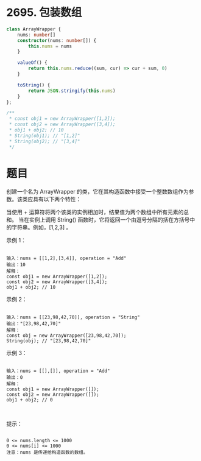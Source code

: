 # 2695. 包装数组
```ts
class ArrayWrapper {
    nums: number[]
	constructor(nums: number[]) {
        this.nums = nums
    }

	valueOf() {
        return this.nums.reduce((sum, cur) => cur + sum, 0) 
    }

	toString() {
        return JSON.stringify(this.nums)
    }
};

/**
 * const obj1 = new ArrayWrapper([1,2]);
 * const obj2 = new ArrayWrapper([3,4]);
 * obj1 + obj2; // 10
 * String(obj1); // "[1,2]"
 * String(obj2); // "[3,4]"
 */
```

# 题目
创建一个名为 ArrayWrapper 的类，它在其构造函数中接受一个整数数组作为参数。该类应具有以下两个特性：

当使用 + 运算符将两个该类的实例相加时，结果值为两个数组中所有元素的总和。
当在实例上调用 String() 函数时，它将返回一个由逗号分隔的括在方括号中的字符串。例如，[1,2,3] 。
 

示例 1：
```

输入：nums = [[1,2],[3,4]], operation = "Add"
输出：10
解释：
const obj1 = new ArrayWrapper([1,2]);
const obj2 = new ArrayWrapper([3,4]);
obj1 + obj2; // 10
```
示例 2：
```

输入：nums = [[23,98,42,70]], operation = "String"
输出："[23,98,42,70]"
解释：
const obj = new ArrayWrapper([23,98,42,70]);
String(obj); // "[23,98,42,70]"
```
示例 3：
```

输入：nums = [[],[]], operation = "Add"
输出：0
解释：
const obj1 = new ArrayWrapper([]);
const obj2 = new ArrayWrapper([]);
obj1 + obj2; // 0
```
 

提示：
```

0 <= nums.length <= 1000
0 <= nums[i] <= 1000
注意：nums 是传递给构造函数的数组。
```


